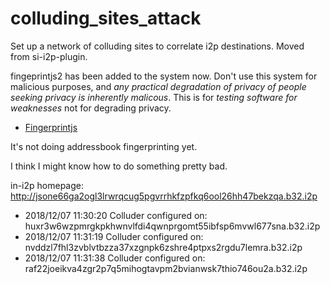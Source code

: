 # colluding_sites_attack

Set up a network of colluding sites to correlate i2p destinations. Moved from
si-i2p-plugin.

fingeprintjs2 has been added to the system now. Don't use this system for
malicious purposes, and *any practical degradation of privacy of people seeking*
*privacy is inherently malicous*. This is for *testing software for weaknesses*
not for degrading privacy.

  * [Fingerprintjs](https://github.com/valve/fingerprintjs2)

It's not doing addressbook fingerprinting yet.

I think I might know how to do something pretty bad.

in-i2p homepage: http://jsone66ga2ogl3lrwrqcug5pgvrrhkfzpfkq6ool26hh47bekzqa.b32.i2p

  * 2018/12/07 11:30:20 Colluder configured on: huxr3w6wzpmrgkpkhwnvlfdi4qwnprgomt55ibfsp6mvwl677sna.b32.i2p
  * 2018/12/07 11:31:19 Colluder configured on: nvddzl7fhl3zvblvtbzza37xzgnpk6zshre4ptpxs2rgdu7lemra.b32.i2p
  * 2018/12/07 11:31:38 Colluder configured on: raf22joeikva4zgr2p7q5mihogtavpm2bvianwsk7thio746ou2a.b32.i2p

